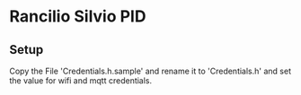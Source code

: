 # Rancilio Silvio PID

## Setup

Copy the File 'Credentials.h.sample' and rename it to 'Credentials.h' and set the value for wifi and mqtt credentials.
